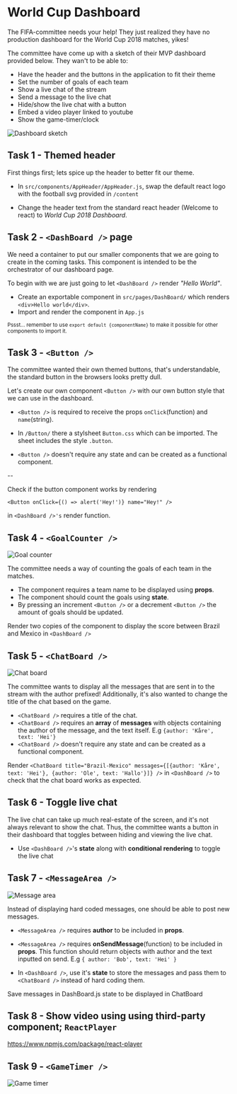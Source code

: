 # World Cup Dashboard

The FIFA-committee needs your help! They just realized they have no production dashboard for the World Cup 2018 matches, yikes!

The committee have come up with a sketch of their MVP dashboard provided below. They wan't to be able to:
* Have the header and the buttons in the application to fit their theme
* Set the number of goals of each team
* Show a live chat of the stream
* Send a message to the live chat
* Hide/show the live chat with a button
* Embed a video player linked to youtube
* Show the game-timer/clock

![Dashboard sketch](src/content/dashboard_sketch.png?raw=true "Dashboard sketch")

## Task 1 - Themed header

First things first; lets spice up the header to better fit our theme.

* In `src/components/AppHeader/AppHeader.js`, swap the default react logo with the football svg provided in `/content`

* Change the header text from the standard react header (Welcome to react) to _World Cup 2018 Dashboard_.

## Task 2 - ``<DashBoard />`` page
We need a container to put our smaller components that we are going to create in the coming tasks. This component is intended to be the orchestrator of our dashboard page.
 
To begin with we are just going to let `<DashBoard />` render _"Hello World"_.

* Create an exportable component in `src/pages/DashBoard/` which renders ``<div>Hello world</div>``.
* Import and render the component in `App.js`

<small>Pssst... remember to use `export default {componentName}` to make it possible for other components to import it.</small>

## Task 3 - ```<Button />```
The committee wanted their own themed buttons, that's understandable, the standard button in the browsers looks pretty dull. 

Let's create our own component ```<Button />``` with our own button style that we can use in the dashboard.

* ```<Button />``` is required to receive the props ```onClick```(function) and ```name```(string).

* In `/Button/` there a stylsheet `Button.css` which can be imported. The sheet includes the style `.button`.
* `<Button />` doesn't require any state and can be created as a functional component.

-- 

Check if the button component works by rendering
```
<Button onClick={() => alert('Hey!')} name="Hey!" />
```
in `<DashBoard />'s` render function.

## Task 4 - ``<GoalCounter />``
![Goal counter](src/content/goal_counter.png?raw=true "Goal counter") 

The committee needs a way of counting the goals of each team in the matches.

* The component requires a team name to be displayed using <strong>props</strong>.
* The component should count the goals using <strong>state</strong>.
* By pressing an increment ``<Button />`` or a decrement ``<Button />`` the amount of goals should be updated.

Render two copies of the component to display the score between Brazil and Mexico in ```<DashBoard />```


## Task 5 - ``<ChatBoard />``
![Chat board](src/content/chat_board.png?raw=true "Chat board")

The committee wants to display all the messages that are sent in to the stream with the author prefixed! Additionally, it's also wanted to change the title of the chat based on the game.

* `<ChatBoard />` requires a title of the chat.
* `<ChatBoard />` requires an <strong>array</strong> of <strong>messages</strong> with objects containing the author of the message, and the text itself. E.g
`{author: 'Kåre', text: 'Hei'}`
* `<ChatBoard />` doesn't require any state and can be created as a functional component.

Render ```<ChatBoard title="Brazil-Mexico" messages={[{author: 'Kåre', text: 'Hei'}, {author: 'Ole', text: 'Hallo'}]} />``` in `<DashBoard />` to check that the chat board works as expected.

## Task 6 - Toggle live chat
The live chat can take up much real-estate of the screen, and it's not always relevant to show the chat. Thus, the committee wants a button in their dashboard that toggles between hiding and viewing the live chat.
* Use `<DashBoard />`'s <strong>state</strong> along with <strong>conditional rendering</strong> to toggle the live chat

## Task 7 - ``<MessageArea />``
![Message area](src/content/message_area.png?raw=true "Message area") 

Instead of displaying hard coded messages, one should be able to post new messages. 

* `<MessageArea />` requires <strong>author</strong> to be included in <strong>props</strong>.
* `<MessageArea />` requires <strong>onSendMessage</strong>(function) to be included in <strong>props</strong>. This function should return objects with author and the text inputted on send. E.g
`{ author: 'Bob', text: 'Hei' }`


* In `<DashBoard />`, use it's <strong>state</strong> to store the messages and pass them to `<ChatBoard />` instead of hard coding them.


Save messages in DashBoard.js state to be displayed in ChatBoard

## Task 8 - Show video using using third-party component; ``ReactPlayer``
https://www.npmjs.com/package/react-player

## Task 9 - ``<GameTimer />``
![Game timer](src/content/game_timer.png?raw=true "Game timer") 